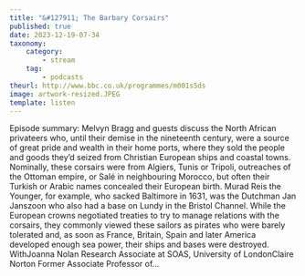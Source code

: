 ```yaml
---
title: "&#127911; The Barbary Corsairs"
published: true
date: 2023-12-19-07-34
taxonomy:
    category:
        - stream
    tag:
        - podcasts
theurl: http://www.bbc.co.uk/programmes/m001s5ds
image: artwork-resized.JPEG
template: listen
---
```


Episode summary: Melvyn Bragg and guests discuss the North African privateers who, until their demise in the nineteenth century, were a source of great pride and wealth in their home ports, where they sold the people and goods they&rsquo;d seized from Christian European ships and coastal towns. Nominally, these corsairs were from Algiers, Tunis or Tripoli, outreaches of the Ottoman empire, or Sal&eacute; in neighbouring Morocco, but often their Turkish or Arabic names concealed their European birth. Murad Reis the Younger, for example, who sacked Baltimore in 1631, was the Dutchman Jan Janszoon who also had a base on Lundy in the Bristol Channel. While the European crowns negotiated treaties to try to manage relations with the corsairs, they commonly viewed these sailors as pirates who were barely tolerated and, as soon as France, Britain, Spain and later America developed enough sea power, their ships and bases were destroyed. WithJoanna Nolan Research Associate at SOAS, University of LondonClaire Norton Former Associate Professor of&hellip;
